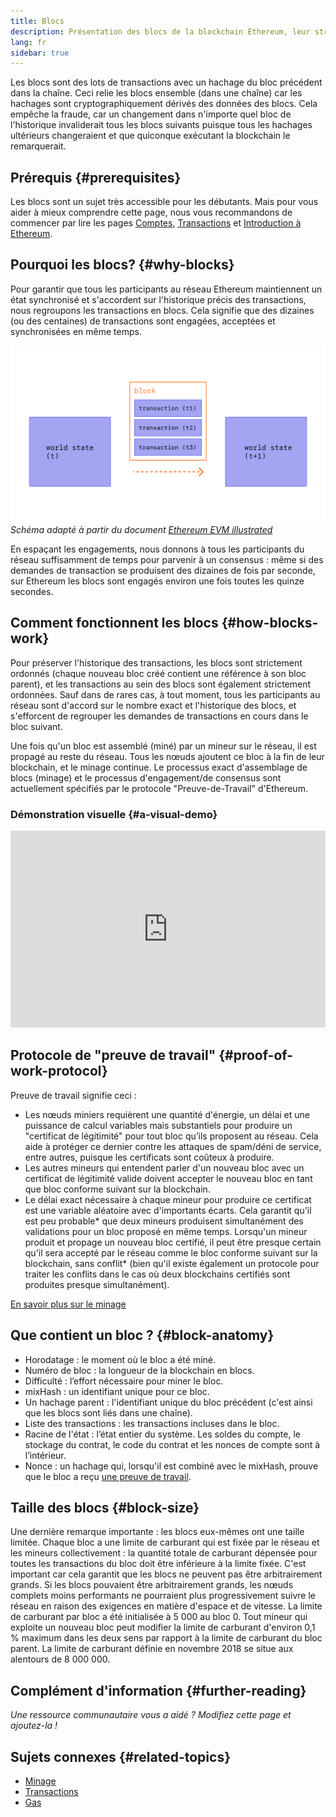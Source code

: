 ```yaml
---
title: Blocs
description: Présentation des blocs de la blockchain Ethereum, leur structure de données, pourquoi ils sont nécessaires et comment ils sont créés.
lang: fr
sidebar: true
---
```


Les blocs sont des lots de transactions avec un hachage du bloc précédent dans la chaîne. Ceci relie les blocs ensemble (dans une chaîne) car les hachages sont cryptographiquement dérivés des données des blocs. Cela empêche la fraude, car un changement dans n'importe quel bloc de l'historique invaliderait tous les blocs suivants puisque tous les hachages ultérieurs changeraient et que quiconque exécutant la blockchain le remarquerait.

## Prérequis {#prerequisites}

Les blocs sont un sujet très accessible pour les débutants. Mais pour vous aider à mieux comprendre cette page, nous vous recommandons de commencer par lire les pages [Comptes](/developers/docs/accounts/), [Transactions](/developers/docs/transactions/) et [Introduction à Ethereum](/developers/docs/intro-to-ethereum/).

## Pourquoi les blocs? {#why-blocks}

Pour garantir que tous les participants au réseau Ethereum maintiennent un état synchronisé et s'accordent sur l'historique précis des transactions, nous regroupons les transactions en blocs. Cela signifie que des dizaines (ou des centaines) de transactions sont engagées, acceptées et synchronisées en même temps.

![Diagramme montrant une transaction dans un bloc qui cause des changements d'état](../../../../../developers/docs/blocks/tx-block.png) _Schéma adapté à partir du document [Ethereum EVM illustrated](https://takenobu-hs.github.io/downloads/ethereum_evm_illustrated.pdf)_

En espaçant les engagements, nous donnons à tous les participants du réseau suffisamment de temps pour parvenir à un consensus : même si des demandes de transaction se produisent des dizaines de fois par seconde, sur Ethereum les blocs sont engagés environ une fois toutes les quinze secondes.

## Comment fonctionnent les blocs {#how-blocks-work}

Pour préserver l'historique des transactions, les blocs sont strictement ordonnés (chaque nouveau bloc créé contient une référence à son bloc parent), et les transactions au sein des blocs sont également strictement ordonnées. Sauf dans de rares cas, à tout moment, tous les participants au réseau sont d'accord sur le nombre exact et l'historique des blocs, et s'efforcent de regrouper les demandes de transactions en cours dans le bloc suivant.

Une fois qu'un bloc est assemblé (miné) par un mineur sur le réseau, il est propagé au reste du réseau. Tous les nœuds ajoutent ce bloc à la fin de leur blockchain, et le minage continue. Le processus exact d'assemblage de blocs (minage) et le processus d'engagement/de consensus sont actuellement spécifiés par le protocole "Preuve-de-Travail" d'Ethereum.

### Démonstration visuelle {#a-visual-demo}

<iframe width="100%" height="315" src="https://www.youtube.com/embed/_160oMzblY8" frameborder="0" allow="accelerometer; autoplay; clipboard-write; encrypted-media; gyroscope; picture-in-picture" allowfullscreen mark="crwd-mark"></iframe>

## Protocole de "preuve de travail" {#proof-of-work-protocol}

Preuve de travail signifie ceci :

- Les nœuds miniers requièrent une quantité d'énergie, un délai et une puissance de calcul variables mais substantiels pour produire un "certificat de légitimité" pour tout bloc qu’ils proposent au réseau. Cela aide à protéger ce dernier contre les attaques de spam/déni de service, entre autres, puisque les certificats sont coûteux à produire.
- Les autres mineurs qui entendent parler d'un nouveau bloc avec un certificat de légitimité valide doivent accepter le nouveau bloc en tant que bloc conforme suivant sur la blockchain.
- Le délai exact nécessaire à chaque mineur pour produire ce certificat est une variable aléatoire avec d'importants écarts. Cela garantit qu'il est peu probable* que deux mineurs produisent simultanément des validations pour un bloc proposé en même temps. Lorsqu'un mineur produit et propage un nouveau bloc certifié, il peut être presque certain qu'il sera accepté par le réseau comme le bloc conforme suivant sur la blockchain, sans conflit* (bien qu'il existe également un protocole pour traiter les conflits dans le cas où deux blockchains certifiés sont produites presque simultanément).

[En savoir plus sur le minage](/developers/docs/consensus-mechanisms/pow/mining/)

## Que contient un bloc ? {#block-anatomy}

- Horodatage : le moment où le bloc a été miné.
- Numéro de bloc : la longueur de la blockchain en blocs.
- Difficulté : l’effort nécessaire pour miner le bloc.
- mixHash : un identifiant unique pour ce bloc.
- Un hachage parent : l'identifiant unique du bloc précédent (c'est ainsi que les blocs sont liés dans une chaîne).
- Liste des transactions : les transactions incluses dans le bloc.
- Racine de l'état : l’état entier du système. Les soldes du compte, le stockage du contrat, le code du contrat et les nonces de compte sont à l’intérieur.
- Nonce : un hachage qui, lorsqu'il est combiné avec le mixHash, prouve que le bloc a reçu [une preuve de travail](/developers/docs/consensus-mechanisms/pow/).

## Taille des blocs {#block-size}

Une dernière remarque importante : les blocs eux-mêmes ont une taille limitée. Chaque bloc a une limite de carburant qui est fixée par le réseau et les mineurs collectivement : la quantité totale de carburant dépensée pour toutes les transactions du bloc doit être inférieure à la limite fixée. C'est important car cela garantit que les blocs ne peuvent pas être arbitrairement grands. Si les blocs pouvaient être arbitrairement grands, les nœuds complets moins performants ne pourraient plus progressivement suivre le réseau en raison des exigences en matière d'espace et de vitesse. La limite de carburant par bloc a été initialisée à 5 000 au bloc 0. Tout mineur qui exploite un nouveau bloc peut modifier la limite de carburant d'environ 0,1 % maximum dans les deux sens par rapport à la limite de carburant du bloc parent. La limite de carburant définie en novembre 2018 se situe aux alentours de 8 000 000.

## Complément d'information {#further-reading}

_Une ressource communautaire vous a aidé ? Modifiez cette page et ajoutez-la !_

## Sujets connexes {#related-topics}

- [Minage](/developers/docs/consensus-mechanisms/pow/mining/)
- [Transactions](/developers/docs/transactions/)
- [Gas](/developers/docs/gas/)
